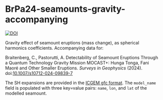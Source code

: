 # BrPa24-seamounts-gravity-accompanying

[![DOI](https://zenodo.org/badge/710243736.svg)](https://zenodo.org/doi/10.5281/zenodo.10043679)

Gravity effect of seamount eruptions (mass change), as spherical harmonics coefficients. Accompanying data for:

Braitenberg, C., Pastorutti, A. Detectability of Seamount Eruptions Through a Quantum Technology Gravity Mission MOCAST+: Hunga Tonga, Fani Maoré and Other Smaller Eruptions. _Surveys in Geophysics_ (2024). doi:[10.1007/s10712-024-09839-7](https://doi.org/10.1007/s10712-024-09839-7)

The SH expansions are provided in the [ICGEM gfc format](http://icgem.gfz-potsdam.de/ICGEM-Format-2011.pdf).
The `model_name` field is populated with three key=value pairs: `name`, `lon`, and `lat` of the modelled seamount.
